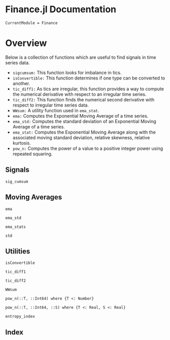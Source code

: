 # Finance.jl Documentation

```@meta
CurrentModule = Finance
```

# Overview
Below is a collection of functions which are useful to find signals 
in time series data.
- `sigcumsum:` This function looks for imbalance in tics.
- `isConvertible:` This function determines if one type can be converted to another.
- `tic_diff1:` As tics are irregular, this function provides a 
                way to compute the numerical derivative 
                with respect to an irregular time series.
- `tic_diff2:` This function finds the numerical second derivative
                with respect to irregular time series data.
- `WWsum:`     A utility function used in `ema_stat`.
- `ema:`       Computes the Exponential Moving Average of a time series. 
- `ema_std:`   Computes the standard deviation of an
               Exponential Moving Average of a time series. 
- `ema_stat:`  Computes the Exponential Moving Average along with
               the associated moving standard deviation, relative skewness, 
               relative kurtosis.
- `pow_n:`     Computes the power of a value to a positive integer power 
               using repeated squaring.

## Signals

```@docs
sig_cumsum
```

## Moving Averages
```@docs
ema
```

```@docs
ema_std
```

```@docs
ema_stats
```

```@docs
std
```

## Utilities

```@docs
isConvertible
```

```@docs
tic_diff1
```

```@docs
tic_diff2
```

```@docs
WWsum
```

```@docs
pow_n(::T, ::Int64) where {T <: Number} 
```

```@docs
pow_n(::T, ::Int64, ::S) where {T <: Real, S <: Real} 
```

```@docs
entropy_index
```


## Index

```@index
```

